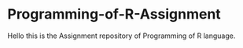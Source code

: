 # Programming-of-R-Assignment
Hello this is the Assignment repository of Programming of R language.

